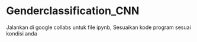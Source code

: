 # Genderclassification_CNN

Jalankan di google collabs untuk file ipynb, Sesuaikan kode program sesuai kondisi anda
